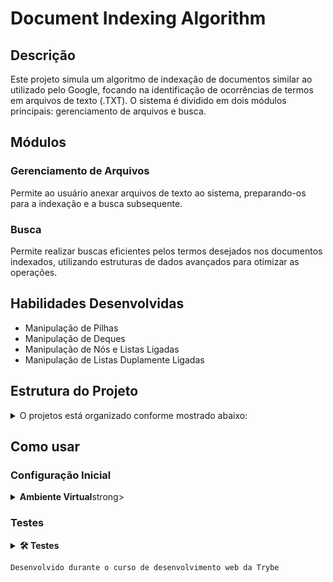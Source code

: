 # Document Indexing Algorithm

## Descrição 
Este projeto simula um algoritmo de indexação de documentos similar ao utilizado pelo Google, focando na identificação de ocorrências de termos em arquivos de texto (.TXT). O sistema é dividido em dois módulos principais: gerenciamento de arquivos e busca.

## Módulos
### Gerenciamento de Arquivos
Permite ao usuário anexar arquivos de texto ao sistema, preparando-os para a indexação e a busca subsequente.
### Busca
Permite realizar buscas eficientes pelos termos desejados nos documentos indexados, utilizando estruturas de dados avançados para otimizar as operações.

## Habilidades Desenvolvidas
 - Manipulação de Pilhas
 - Manipulação de Deques
 - Manipulação de Nós e Listas Ligadas
 - Manipulação de Listas Duplamente Ligadas

## Estrutura do Projeto
<details>
<summary>O projetos está organizado conforme mostrado abaixo:</summary>
  
```
.
├──🔹dev-requirements.txt
├──🔹pyproject.toml
├──🔹README.md
├──🔹requirements.txt
├──🔹setup.cfg
├──🔹setup.py
├──statics
│   ├──🔹arquivo_teste.csv
│   ├──🔹arquivo_teste.txt
│   ├──🔹nome_pedro.txt
│   ├──🔹novo_paradigma_globalizado-min.txt
│   └──🔹novo_paradigma_globalizado.txt
├──tests
│   ├──🔹__init__.py
│   ├──🔹test_file_management.py
│   ├──🔹test_file_process.py
│   ├──🔹test_queue.py
│   └──🔹test_word_search.py
├──ting_file_management
│   ├──🔹file_management.py
│   ├──🔹file_process.py
│   ├──🔹__init__.py
│   └──🔹queue.py
├──ting_word_searches
│   ├──🔹__init__.py
│   └──🔹word_search.py
└──🔹trybe.yml
``` 
</details>

## Como usar
### Configuração Inicial
<details>
  <summary><strong>Ambiente Virtual</strong>strong></summary>
  
O Python oferece um recurso chamado ambiente virtual que permite sua máquina rodar, sem conflitos, diferentes tipos de projetos com diferentes versões de bibliotecas. Para utilizar este recurso siga os passos a passos:
  1. criar o ambiente virtual
```
$ python3 -m venv .venv
```
 2. ativar o ambiente virtual
```
$ source .venv/bin/activate
```
  3. instalar as dependências no ambiente virtual
```
$ python3 -m pip install -r dev-requirements.txt
```
Com o seu ambiente virtual ativo as dependências serão instaladas neste ambiente.
</details>

### Testes
<details>
  <summary><strong>🛠 Testes</strong></summary><br />

 👀 **Para executar os testes certifique-se de que você está com o ambiente virtual ativado.**

  <strong>Executar os testes</strong>

  ```bash
  $ python3 -m pytest
  ```

  Caso precise executar apenas um arquivo de testes basta executar o comando:

  ```bash
  python3 -m pytest tests/nomedoarquivo.py
  ```

  Caso precise executar apenas uma função de testes basta executar o comando:

  ```bash
  python3 -m pytest -k nome_da_func_de_tests
  ```

  Se desejar que os testes parem de ser executados quando acontecer o primeiro erro, use o parâmetro `-x`

  ```bash
  python3 -m pytest -x tests/nomedoarquivo.py
  ```

  Para executar um teste específico de um arquivo, basta executar o comando:

  ```bash
  python3 -m pytest tests/nomedoarquivo.py::test_nome_do_teste
  ```
</details>



`Desenvolvido durante o curso de desenvolvimento web da Trybe`
